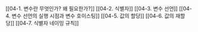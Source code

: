 [[04-1. 변수란 무엇인가? 왜 필요한가?]]
[[04-2. 식별자]]
[[04-3. 변수 선언]]
[[04-4. 변수 선언의 실행 시점과 변수 호이스팅]]
[[04-5. 값의 할당]]
[[04-6. 값의 재할당]]
[[04-7. 식별자 네이밍 규칙]]
